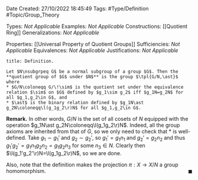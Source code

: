 <div class="topSpace"></div>

Date Created: 27/10/2022 18:45:49
Tags: #Type/Definition #Topic/Group_Theory

Types: _Not Applicable_
Examples: _Not Applicable_
Constructions: [[Quotient Ring]]
Generalizations: _Not Applicable_

Properties: [[Universal Property of Quotient Groups]]
Sufficiencies: _Not Applicable_
Equivalences: _Not Applicable_
Justifications: _Not Applicable_

``` ad-Definition
title: Definition.

Let $N\nsubgrpeq G$ be a normal subgroup of a group $G$. Then the **quotient group of $G$ under $N$** is the group $\tpl{G/N,\ast}$ where
* $G/N\coloneqq G/\!\sim$ is the quotient set under the equivalence relation $\sim$ on $G$ defined by $g_1\sim g_2$ iff $g_1N=g_2N$ for all $g_1,g_2\in G$, and
* $\ast$ is the binary relation defined by $g_1N\ast g_2N\coloneqq\l(g_1g_2\r)N$ for all $g_1,g_2\in G$.

```

<b>Remark.</b> In other words, $G/N$ is the set of all cosets of $N$ equipped with the operation $g_1N\ast g_2N\coloneqq\l(g_1g_2\r)N$. Indeed, all the group axioms are inherited from that of $G$, so we only need to check that $\ast$ is well-defined. Take $g_1\sim g_1'$ and $g_2\sim g_2'$, so $g_1'=g_1n_1$ and $g_2'=g_2n_2$ and thus $g_1'g_2'=g_1n_1g_2n_2=g_1g_2n_3$ for some $n_3\in N$. Clearly then $\l(g_1'g_2'\r)N=\l(g_1g_2\r)N$, so we are done.

Also, note that the definition makes the projection $\pi:X\to X/N$ a group homomorphism.<span style="float:right;">$\blacksquare$</span>

